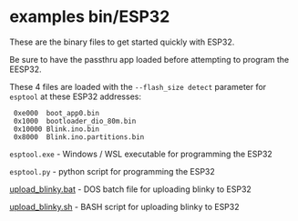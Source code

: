 # examples bin/ESP32

These are the binary files to get started quickly with ESP32. 

Be sure to have the passthru app loaded before attempting to program the EESP32.

These 4 files are loaded with the `--flash_size detect` parameter for `esptool` at these ESP32 addresses:

	 0xe000  boot_app0.bin          
	 0x1000  bootloader_dio_80m.bin  
	 0x10000 Blink.ino.bin           
	 0x8000  Blink.ino.partitions.bin

`esptool.exe` - Windows / WSL executable for programming the ESP32

`esptool.py` - python script for programming the ESP32

[upload_blinky.bat](./upload_blinky.bat) - DOS batch file for uploading blinky to ESP32

[upload_blinky.sh](./upload_blinky.sh) - BASH script for uploading blinky to ESP32


